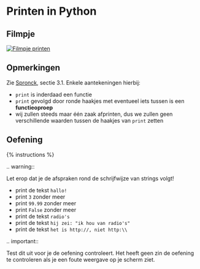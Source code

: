 # Printen in Python

## Filmpje
[![Filmpje printen](https://i9.ytimg.com/vi/E3yfJn9CpeU/mq1.jpg?sqp=CMS_7fMF&rs=AOn4CLAa7892ZDHLLqp_ZChcjsEYt1xipw)](https://youtu.be/E3yfJn9CpeU)

## Opmerkingen
Zie [Spronck](http://www.spronck.net/pythonbook/pythonboek.pdf), sectie 3.1. Enkele aantekeningen hierbij:

- `print` is inderdaad een functie
- `print` gevolgd door ronde haakjes met eventueel iets tussen is een **functieoproep**
- wij zullen steeds maar één zaak afprinten, dus we zullen geen verschillende waarden tussen de haakjes van `print` zetten

## Oefening
{% instructions %}

.. warning::

   Let erop dat je de afspraken rond de schrijfwijze van strings volgt!

- print de tekst `hallo!`
- print `3` zonder meer
- print `99.99` zonder meer
- print `False` zonder meer
- print de tekst `radio's`
- print de tekst `hij zei: "ik hou van radio's"`
- print de tekst `het is http://, niet http:\\`

.. important::

   Test dit uit voor je de oefening controleert. Het heeft geen zin de oefening te controleren als je een foute weergave op je scherm ziet.
